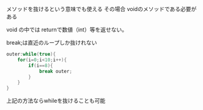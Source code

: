 メソッドを抜けるという意味でも使える
その場合 voidのメソッドである必要がある

void の中では
returnで数値（int）等を返せない。


break;は直近のループしか抜けれない
```java
outer:while(true){
	for(i=0;i<10;i++){
		if(i==8){
			break outer;
		}
	}
}
```
上記の方法ならwhileを抜けることも可能
